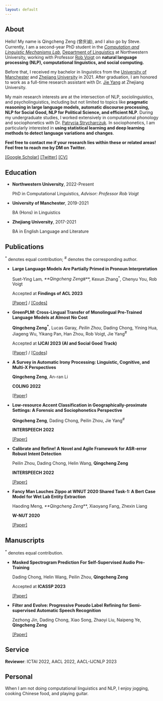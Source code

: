 ```yaml
---
layout: default
---
```



## About
Hello! My name is Qingcheng Zeng (曾庆诚), and I also go by Steve. Currently, I am a second-year PhD student in the [*Computation and Linguistic Mechanisms Lab*](https://sites.northwestern.edu/lingmechlab/), [Department of Linguistics](https://linguistics.northwestern.edu/) at Northwestern University, working with Professor [Rob Voigt](https://faculty.wcas.northwestern.edu/robvoigt/) on **natural language processing (NLP), computational linguistics, and social computing.**

Before that, I received my bachelor in linguistics from the [University of Manchester](https://www.alc.manchester.ac.uk/linguistics-and-english-language/) and [Zhejiang University](http://www.sis.zju.edu.cn/sisenglish/main.htm) in 2021. After graduation, I am honored to work as a full-time research assistant with Dr. [Jie Yang](https://ylab.top/jieyang/) at Zhejiang University.

My main research interests are at the intersection of NLP, sociolinguistics, and psycholinguistics, including but not limited to topics like **pragmatic reasoning in large language models, automatic discourse processing, NLP for Social Good, NLP for Political Science, and efficient NLP**. During my undergraduate studies, I worked extensively in computational phonology and sociophonetics with Dr. [Patrycja Strycharczuk](https://www.research.manchester.ac.uk/portal/patrycja.strycharczuk.html). In sociophonetics, I am particularly interested in **using statistical learning and deep learning methods to detect language variations and changes**.

**Feel free to contact me if your research lies within these or related areas! Feel free to reach me by DM on Twitter.**

[[Google Scholar]](https://scholar.google.com/citations?user=i0K71KQAAAAJ&hl) [[Twitter]](https://twitter.com/SteveZeng7) [[CV]](/personal_homepage_assets/Qingcheng_CV_Dec2023.pdf)

## Education
  
- **Northwestern University**, 2022-Present
  
  PhD in Computational Linguistics, *Advisor: Professor Rob Voigt*
  
- **University of Manchester**, 2019-2021
    
  BA (Hons) in Linguistics
  
- **Zhejiang University**, 2017-2021
    
  BA in English Language and Literature
  

## Publications

<sup>*</sup> denotes equal contribution; <sup>#</sup> denotes the corresponding author.

- **Large Language Models Are Partially Primed in Pronoun Interpretation**

  Suet-Ying Lam<sup>*</sup>, **Qingcheng Zeng<sup>*#</sup>**, Kexun Zhang<sup>*</sup>, Chenyu You, Rob Voigt
  
  Accepted at **Findings of ACL 2023**

  [[Paper]](https://arxiv.org/abs/2305.16917) / [[Codes]](https://github.com/zkx06111/llm_priming)

- **GreenPLM: Cross-Lingual Transfer of Monolingual Pre-Trained Language Models at Almost No Cost**

  **Qingcheng Zeng<sup>*</sup>**, Lucas Garay<sup>*</sup>, Peilin Zhou<sup>*</sup>, Dading Chong, Yining Hua, Jiageng Wu, Yikang Pan, Han Zhou, Rob Voigt, Jie Yang<sup>#</sup>
  
  Accepted at **IJCAI 2023 (AI and Social Good Track)**
  
  [[Paper]](https://arxiv.org/pdf/2211.06993.pdf) / [[Codes]](https://github.com/qcznlp/GreenPLMs)
  
- **A Survey in Automatic Irony Processing: Linguistic, Cognitive, and Multi-X Perspectives**

  **Qingcheng Zeng**, An-ran Li
  
  **COLING 2022**
  
  [[Paper]](https://aclanthology.org/2022.coling-1.69.pdf)

- **Low-resource Accent Classification in Geographically-proximate Settings: A Forensic and Sociophonetics Perspective**

  **Qingcheng Zeng**, Dading Chong, Peilin Zhou, Jie Yang<sup>#</sup>
  
  **INTERSPEECH 2022**
  
  [[Paper]](/personal_homepage_assets/papers/INTERSPEECH_2022.pdf)

- **Calibrate and Refine! A Novel and Agile Framework for ASR-error Robust Intent Detection**

  Peilin Zhou, Dading Chong, Helin Wang, **Qingcheng Zeng**
  
  **INTERSPEECH 2022**
  
  [[Paper]](/personal_homepage_assets/papers/2205.11008.pdf)
  
- **Fancy Man Lauches Zippo at WNUT 2020 Shared Task-1: A Bert Case Model for Wet Lab Entity Extraction**

  Haoding Meng<sup>*</sup>, **Qingcheng Zeng<sup>*</sup>**, Xiaoyang Fang, Zhexin Liang
  
  **W-NUT 2020**
  
  [[Paper]](/personal_homepage_assets/papers/2009.12997.11008.pdf)

## Manuscripts

<sup>*</sup> denotes equal contribution.
- **Masked Spectrogram Prediction For Self-Supervised Audio Pre-Training**

  Dading Chong, Helin Wang, Peilin Zhou, **Qingcheng Zeng**
  
  Accepted at **ICASSP 2023**
  
  [[Paper]](/personal_homepage_assets/papers/2204.12768.pdf)

- **Filter and Evolve: Progressive Pseudo Label Refining for Semi-supervised Automatic Speech Recognition**
  
  Zezhong Jin, Dading Chong, Xiao Song, Zhaoyi Liu, Naipeng Ye, **Qingcheng Zeng**
  
  [[Paper]](https://arxiv.org/pdf/2210.16318.pdf)



## Service
**Reviewer**: ICTAI 2022, AACL 2022, AACL-IJCNLP 2023
  
## Personal
When I am not doing computational linguistics and NLP, I enjoy jogging, cooking Chinese food, and playing guitar.

